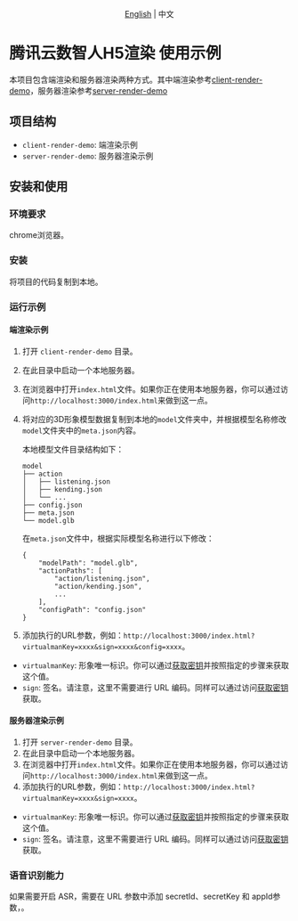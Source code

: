 <p align='center'>
 <a href="https://github.com/TencentCloud/virtualman-render-demo/blob/main/README.md"> English</a> | 中文
</p>

# 腾讯云数智人H5渲染 使用示例

本项目包含端渲染和服务器渲染两种方式。其中端渲染参考[client-render-demo](https://github.com/TencentCloud/virtualman-render-demo/tree/main/client-render-demo)，服务器渲染参考[server-render-demo](https://github.com/TencentCloud/virtualman-render-demo/tree/main/server-render-demo)

## 项目结构

- `client-render-demo`: 端渲染示例
- `server-render-demo`: 服务器渲染示例

## 安装和使用

### 环境要求

chrome浏览器。

### 安装

将项目的代码复制到本地。

### 运行示例

#### 端渲染示例

1. 打开 `client-render-demo` 目录。
2. 在此目录中启动一个本地服务器。
3. 在浏览器中打开`index.html`文件。如果你正在使用本地服务器，你可以通过访问`http://localhost:3000/index.html`来做到这一点。
4. 将对应的3D形象模型数据复制到本地的`model`文件夹中，并根据模型名称修改`model`文件夹中的`meta.json`内容。

    本地模型文件目录结构如下：
    ```
    model
    ├── action
    │   ├── listening.json
    │   ├── kending.json
    │   └── ...
    ├── config.json
    ├── meta.json
    └── model.glb
    ```
    在`meta.json`文件中，根据实际模型名称进行以下修改：
    ```
    {
        "modelPath": "model.glb",
        "actionPaths": [
            "action/listening.json",
            "action/kending.json",
            ...
        ],
        "configPath": "config.json"
    }
    ```
5. 添加执行的URL参数，例如：`http://localhost:3000/index.html?virtualmanKey=xxxx&sign=xxxx&config=xxxx`。
 - `virtualmanKey`: 形象唯一标识。你可以通过[获取密钥](https://cloud.tencent.com/document/product/1240/104050#2e81fe93-d83f-4d22-b916-5d1d427d577f)并按照指定的步骤来获取这个值。
 - `sign`: 签名。请注意，这里不需要进行 URL 编码。同样可以通过访问[获取密钥](https://cloud.tencent.com/document/product/1240/104050#2e81fe93-d83f-4d22-b916-5d1d427d577f)获取。

#### 服务器渲染示例

1. 打开 `server-render-demo` 目录。
2. 在此目录中启动一个本地服务器。
3. 在浏览器中打开`index.html`文件。如果你正在使用本地服务器，你可以通过访问`http://localhost:3000/index.html`来做到这一点。 
4. 添加执行的URL参数，例如：`http://localhost:3000/index.html?virtualmanKey=xxxx&sign=xxxx`。
 - `virtualmanKey`: 形象唯一标识。你可以通过[获取密钥](https://cloud.tencent.com/document/product/1240/104050#2e81fe93-d83f-4d22-b916-5d1d427d577f)并按照指定的步骤来获取这个值。
 - `sign`: 签名。请注意，这里不需要进行 URL 编码。同样可以通过访问[获取密钥](https://cloud.tencent.com/document/product/1240/104050#2e81fe93-d83f-4d22-b916-5d1d427d577f)获取。

### 语音识别能力
 如果需要开启 ASR，需要在 URL 参数中添加 secretId、secretKey 和 appId参数，。